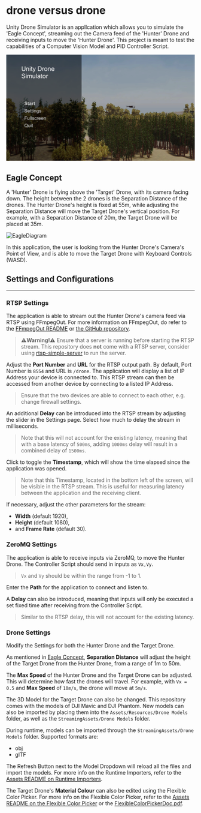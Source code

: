 # drone versus drone

Unity Drone Simulator is an appllcation which allows you to simulate the 'Eagle Concept', streaming out the Camera feed of the 'Hunter' Drone and receiving inputs to move the 'Hunter Drone'. This project is meant to test the capabilities of a Computer Vision Model and PID Controller Script.

![Menu](images/Menu.png)

## Eagle Concept

A 'Hunter' Drone is flying above the 'Target' Drone, with its camera facing down. The height between the 2 drones is the Separation Distance of the drones. The Hunter Drone's height is fixed at 55m, while adjusting the Separation Distance will move the Target Drone's vertical position. For example, with a Separation Distance of 20m, the Target Drone will be placed at 35m.

![EagleDiagram]()

In this application, the user is looking from the Hunter Drone's Camera's Point of View, and is able to move the Target Drone with Keyboard Controls (WASD).

## Settings and Configurations
---
### RTSP Settings

The application is able to stream out the Hunter Drone's camera feed via RTSP using FFmpegOut. For more information on FFmpegOut, do refer to the [FFmpegOut README](unity/drone/Assets/FFmpegOut/README.md) or [the GitHub repository](https://github.com/keijiro/FFmpegOut).

> **⚠️Warning!⚠️** Ensure that a server is running before starting the RTSP stream. This repository does **not** come with a RTSP server, consider using [rtsp-simple-server](https://github.com/aler9/rtsp-simple-server) to run the server.

Adjust the **Port Number** and **URL** for the RTSP output path. By default, Port Number is `8554` and URL is `/drone`. The application will display a list of IP Address your device is connected to. This RTSP stream can then be accessed from another device by connecting to a listed IP Address.

> Ensure that the two devices are able to connect to each other, e.g. change firewall settings.

An additional **Delay** can be introduced into the RTSP stream by adjusting the slider in the Settings page. Select how much to delay the stream in milliseconds.
> Note that this will not account for the existing latency, meaning that with a base latency of `500ms`, adding `1000ms` delay will result in a combined delay of `1500ms`.

Click to toggle the **Timestamp**, which will show the time elapsed since the application was opened.
> Note that this Timestamp, located in the bottom left of the screen, will be visible in the RTSP stream. This is useful for measuring latency between the application and the receiving client.

If necessary, adjust the other parameters for the stream:
- **Width** (default 1920),
- **Height** (default 1080), 
- and **Frame Rate** (default 30).

### ZeroMQ Settings

The application is able to receive inputs via ZeroMQ, to move the Hunter Drone. The Controller Script should send in inputs as `Vx,Vy`. 
> `Vx` and `Vy` should be within the range from -1 to 1.

Enter the **Path** for the application to connect and listen to.

A **Delay** can also be introduced, meaning that inputs will only be executed a set fixed time after receiving from the Controller Script.
> Similar to the RTSP delay, this will not account for the existing latency.

### Drone Settings

Modify the Settings for both the Hunter Drone and the Target Drone.

As mentioned in [Eagle Concept](#eagle-concept), **Separation Distance** will adjust the height of the Target Drone from the Hunter Drone, from a range of 1m to 50m.

The **Max Speed** of the Hunter Drone and the Target Drone can be adjusted. This will determine how fast the drones will travel. For example, with `Vx = 0.5` and **Max Speed** of `10m/s`, the drone will move at `5m/s`.

The 3D Model for the Target Drone can also be changed. This repository comes with the models of DJI Mavic and DJI Phantom. New models can also be imported by placing them into the `Assets/Resources/Drone Models` folder, as well as the `StreamingAssets/Drone Models` folder. 

During runtime, models can be imported through the `StreamingAssets/Drone Models` folder. Supported formats are:
- obj
- glTF

The Refresh Button next to the Model Dropdown will reload all the files and import the models. For more info on the Runtime Importers, refer to the [Assets README on Runtime Importers](unity/drone/Assets/README.md#runtime-importers).

The Target Drone's **Material Colour** can also be edited using the Flexible Color Picker. For more info on the Flexible Color Picker, refer to the [Assets README on the Flexible Color Picker](unity/drone/Assets/README.md#flexible-color-picker-v250) or the [FlexibleColorPickerDoc.pdf](unity/drone/Assets/FlexibleColorPicker/FlexibleColorPickerDoc.pdf).
